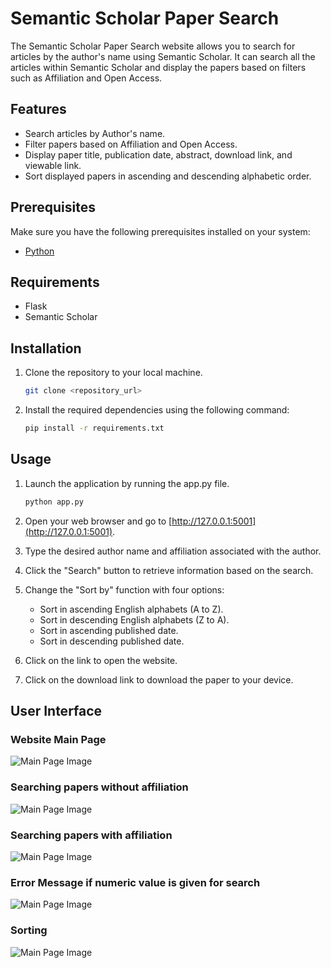 # Semantic Scholar Paper Search

The Semantic Scholar Paper Search website allows you to search for articles by the author's name using Semantic Scholar. It can search all the articles within Semantic Scholar and display the papers based on filters such as Affiliation and Open Access.

## Features

- Search articles by Author's name.
- Filter papers based on Affiliation and Open Access.
- Display paper title, publication date, abstract, download link, and viewable link.
- Sort displayed papers in ascending and descending alphabetic order.

## Prerequisites

Make sure you have the following prerequisites installed on your system:

- [Python](https://www.python.org/downloads/)

## Requirements

- Flask
- Semantic Scholar

## Installation

1. Clone the repository to your local machine.
   ```bash
   git clone <repository_url>
2. Install the required dependencies using the following command:

   ```bash
   pip install -r requirements.txt

## Usage

1. Launch the application by running the app.py file.

   ```bash
   python app.py
2. Open your web browser and go to [http://127.0.0.1:5001](http://127.0.0.1:5001).

3. Type the desired author name and affiliation associated with the author.

4. Click the "Search" button to retrieve information based on the search.

5. Change the "Sort by" function with four options:
   - Sort in ascending English alphabets (A to Z).
   - Sort in descending English alphabets (Z to A).
   - Sort in ascending published date.
   - Sort in descending published date.

6. Click on the link to open the website.

7. Click on the download link to download the paper to your device.
## User Interface
### Website Main Page
![Main Page Image](Images/Main%20Page.png)
### Searching papers without affiliation
![Main Page Image](Images/Without%20Affiliation.png)
### Searching papers with affiliation
![Main Page Image](Images/With%20Affiliation.png)
### Error Message if numeric value is given for search
![Main Page Image](Images/Error%20Message.png)
### Sorting
![Main Page Image](Images/Sorting.png)
